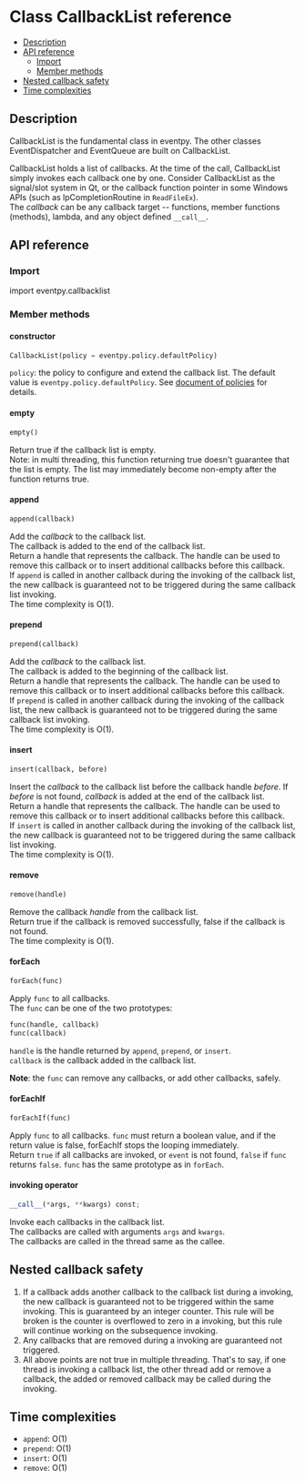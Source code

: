# Class CallbackList reference
<!--begintoc-->
* [Description](#a2_1)
* [API reference](#a2_2)
  * [Import](#a3_1)
  * [Member methods](#a3_2)
* [Nested callback safety](#a2_3)
* [Time complexities](#a2_4)
<!--endtoc-->

<a id="a2_1"></a>
## Description

CallbackList is the fundamental class in eventpy. The other classes EventDispatcher and EventQueue are built on CallbackList.  

CallbackList holds a list of callbacks. At the time of the call, CallbackList simply invokes each callback one by one. Consider CallbackList as the signal/slot system in Qt, or the callback function pointer in some Windows APIs (such as lpCompletionRoutine in `ReadFileEx`).  
The *callback* can be any callback target -- functions, member functions (methods), lambda, and any object defined `__call__`.  

<a id="a2_2"></a>
## API reference

<a id="a3_1"></a>
### Import

import eventpy.callbacklist

<a id="a3_2"></a>
### Member methods

#### constructor

```python
CallbackList(policy = eventpy.policy.defaultPolicy)
```

`policy`: the policy to configure and extend the callback list. The default value is `eventpy.policy.defaultPolicy`. See [document of policies](policies.md) for details.  

#### empty

```python
empty()
```
Return true if the callback list is empty.  
Note: in multi threading, this function returning true doesn't guarantee that the list is empty. The list may immediately become non-empty after the function returns true.

#### append

```python
append(callback)
```  
Add the *callback* to the callback list.  
The callback is added to the end of the callback list.  
Return a handle that represents the callback. The handle can be used to remove this callback or to insert additional callbacks before this callback.  
If `append` is called in another callback during the invoking of the callback list, the new callback is guaranteed not to be triggered during the same callback list invoking.  
The time complexity is O(1).

#### prepend

```python
prepend(callback)
```  
Add the *callback* to the callback list.  
The callback is added to the beginning of the callback list.  
Return a handle that represents the callback. The handle can be used to remove this callback or to insert additional callbacks before this callback.  
If `prepend` is called in another callback during the invoking of the callback list, the new callback is guaranteed not to be triggered during the same callback list invoking.  
The time complexity is O(1).

#### insert

```python
insert(callback, before)
```  
Insert the *callback* to the callback list before the callback handle *before*. If *before* is not found, *callback* is added at the end of the callback list.  
Return a handle that represents the callback. The handle can be used to remove this callback or to insert additional callbacks before this callback.  
If `insert` is called in another callback during the invoking of the callback list, the new callback is guaranteed not to be triggered during the same callback list invoking.  
The time complexity is O(1).  

#### remove
```python
remove(handle)
```  
Remove the callback *handle* from the callback list.  
Return true if the callback is removed successfully, false if the callback is not found.  
The time complexity is O(1).  

#### forEach
```python
forEach(func)
```  
Apply `func` to all callbacks.  
The `func` can be one of the two prototypes:  
```python
func(handle, callback)
func(callback)
```
`handle` is the handle returned by `append`, `prepend`, or `insert`.  
`callback` is the callback added in the callback list.

**Note**: the `func` can remove any callbacks, or add other callbacks, safely.

#### forEachIf

```python
forEachIf(func)
```  
Apply `func` to all callbacks. `func` must return a boolean value, and if the return value is false, forEachIf stops the looping immediately.  
Return `true` if all callbacks are invoked, or `event` is not found, `false` if `func` returns `false`.
`func` has the same prototype as in `forEach`.

#### invoking operator

```python
__call__(*args, **kwargs) const;
```  
Invoke each callbacks in the callback list.  
The callbacks are called with arguments `args` and `kwargs`.  
The callbacks are called in the thread same as the callee.

<a id="a2_3"></a>
## Nested callback safety
1. If a callback adds another callback to the callback list during a invoking, the new callback is guaranteed not to be triggered within the same invoking. This is guaranteed by an integer counter. This rule will be broken is the counter is overflowed to zero in a invoking, but this rule will continue working on the subsequence invoking.  
2. Any callbacks that are removed during a invoking are guaranteed not triggered.  
3. All above points are not true in multiple threading. That's to say, if one thread is invoking a callback list, the other thread add or remove a callback, the added or removed callback may be called during the invoking.


<a id="a2_4"></a>
## Time complexities
- `append`: O(1)
- `prepend`: O(1)
- `insert`: O(1)
- `remove`: O(1)

